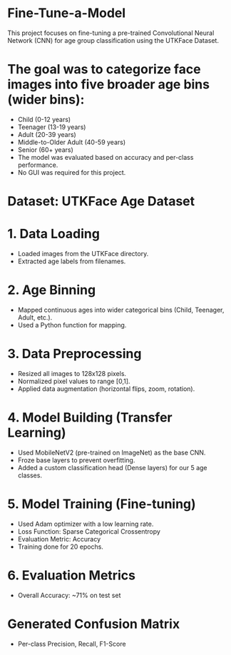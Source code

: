 # Fine-Tune-a-Model
This project focuses on fine-tuning a pre-trained Convolutional Neural Network (CNN) for age group classification using the UTKFace Dataset.
# The goal was to categorize face images into five broader age bins (wider bins):
- Child (0-12 years)
- Teenager (13-19 years)
- Adult (20-39 years)
- Middle-to-Older Adult (40-59 years)
- Senior (60+ years)
- The model was evaluated based on accuracy and per-class performance.
- No GUI was required for this project.
# Dataset: UTKFace Age Dataset
# 1. Data Loading
- Loaded images from the UTKFace directory.
- Extracted age labels from filenames.
# 2. Age Binning
- Mapped continuous ages into wider categorical bins (Child, Teenager, Adult, etc.).
- Used a Python function for mapping.
# 3. Data Preprocessing
- Resized all images to 128x128 pixels.
- Normalized pixel values to range [0,1].
- Applied data augmentation (horizontal flips, zoom, rotation).
# 4. Model Building (Transfer Learning)
- Used MobileNetV2 (pre-trained on ImageNet) as the base CNN.
- Froze base layers to prevent overfitting.
- Added a custom classification head (Dense layers) for our 5 age classes.
# 5. Model Training (Fine-tuning)
- Used Adam optimizer with a low learning rate.
- Loss Function: Sparse Categorical Crossentropy
- Evaluation Metric: Accuracy
- Training done for 20 epochs.
# 6. Evaluation Metrics
* Overall Accuracy: ~71% on test set
# Generated Confusion Matrix
- Per-class Precision, Recall, F1-Score
